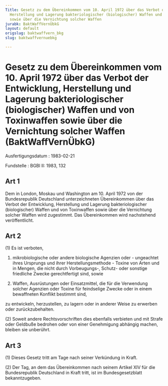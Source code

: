 ```yaml
---
Title: Gesetz zu dem Übereinkommen vom 10. April 1972 über das Verbot der Entwicklung,
  Herstellung und Lagerung bakteriologischer (biologischer) Waffen und von Toxinwaffen
  sowie über die Vernichtung solcher Waffen
jurabk: BaktWaffVernÜbkG
layout: default
origslug: baktwaffvern_bkg
slug: baktwaffvernuebkg

---
```


# Gesetz zu dem Übereinkommen vom 10. April 1972 über das Verbot der Entwicklung, Herstellung und Lagerung bakteriologischer (biologischer) Waffen und von Toxinwaffen sowie über die Vernichtung solcher Waffen (BaktWaffVernÜbkG)

Ausfertigungsdatum
:   1983-02-21

Fundstelle
:   BGBl II: 1983, 132

## Art 1

Dem in London, Moskau und Washington am 10. April 1972 von der
Bundesrepublik Deutschland unterzeichneten Übereinkommen über das
Verbot der Entwicklung, Herstellung und Lagerung bakteriologischer
(biologischer) Waffen und von Toxinwaffen sowie über die Vernichtung
solcher Waffen wird zugestimmt. Das Übereinkommen wird nachstehend
veröffentlicht.

## Art 2

(1) Es ist verboten,

1.  mikrobiologische oder andere biologische Agenzien oder - ungeachtet
    ihres Ursprungs und ihrer Herstellungsmethode - Toxine von Arten und
    in Mengen, die nicht durch Vorbeugungs-, Schutz- oder sonstige
    friedliche Zwecke gerechtfertigt sind, sowie


2.  Waffen, Ausrüstungen oder Einsatzmittel, die für die Verwendung
    solcher Agenzien oder Toxine für feindselige Zwecke oder in einem
    bewaffneten Konflikt bestimmt sind,



zu entwickeln, herzustellen, zu lagern oder in anderer Weise zu
erwerben oder zurückzubehalten.

(2) Soweit andere Rechtsvorschriften dies ebenfalls verbieten und mit
Strafe oder Geldbuße bedrohen oder von einer Genehmigung abhängig
machen, bleiben sie unberührt.

## Art 3

(1) Dieses Gesetz tritt am Tage nach seiner Verkündung in Kraft.

(2) Der Tag, an dem das Übereinkommen nach seinem Artikel XIV für die
Bundesrepublik Deutschland in Kraft tritt, ist im Bundesgesetzblatt
bekanntzugeben.

